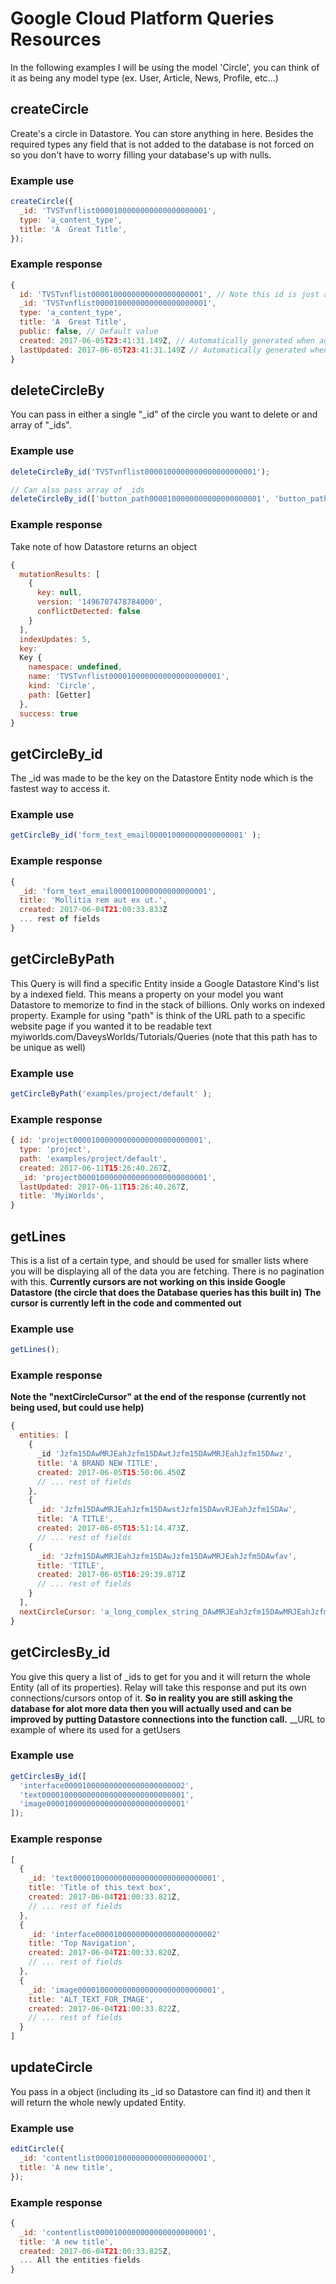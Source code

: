 # Google Cloud Platform Queries Resources
In the following examples I will be using the model 'Circle', you can think of it as being any model type (ex. User, Article, News, Profile, etc...)


## createCircle
Create's a circle in Datastore.  You can store anything in here.  Besides the required types any field that is not added to the database is not forced on so you don't have to worry filling your database's up with nulls.

### Example use
```js
createCircle({
  _id: 'TVSTvnflist0000100000000000000000001',
  type: 'a_content_type',
  title: 'A  Great Title',
});
```


### Example response
```js
{
  id: 'TVSTvnflist0000100000000000000000001', // Note this id is just a copy of _id and will not effect GraphQL/Relay
  _id: 'TVSTvnflist0000100000000000000000001',
  type: 'a_content_type',
  title: 'A  Great Title',
  public: false, // Default value
  created: 2017-06-05T23:41:31.149Z, // Automatically generated when added
  lastUpdated: 2017-06-05T23:41:31.149Z // Automatically generated when added
}
```


## deleteCircleBy
You can pass in either a single "_id" of the circle you want to delete or and array of "_ids".

### Example use
```js
deleteCircleBy_id('TVSTvnflist0000100000000000000000001');

// Can also pass array of _ids
deleteCircleBy_id(['button_path0000100000000000000000001', 'button_path0000100000000000000000002']);
```

### Example response
Take note of how Datastore returns an object

```js
{
  mutationResults: [
    {
      key: null,
      version: '1496707478784000',
      conflictDetected: false
    }
  ],
  indexUpdates: 5,
  key:
  Key {
    namespace: undefined,
    name: 'TVSTvnflist0000100000000000000000001',
    kind: 'Circle',
    path: [Getter]
  },
  success: true
}
```


## getCircleBy_id
The _id was made to be the key on the Datastore Entity node which is the fastest way to access it.

### Example use
```js
getCircleBy_id('form_text_email000010000000000000001' );
```

### Example response
```js
{
  _id: 'form_text_email000010000000000000001',
  title: 'Mollitia rem aut ex ut.',
  created: 2017-06-04T21:00:33.833Z
  ... rest of fields
}
```


## getCircleByPath
This Query is will find a specific Entity inside a Google Datastore Kind's list by a indexed field.  This means a property on your model you want Datastore to memorize to find in the stack of billions.  Only works on indexed property.  Example for using "path" is think of the URL path to a specific website page if you wanted it to be readable text myiworlds.com/DaveysWorlds/Tutorials/Queries (note that this path has to be unique as well)

### Example use
```js
getCircleByPath('examples/project/default' );
```

### Example response
```js
{ id: 'project00001000000000000000000000001',
  type: 'project',
  path: 'examples/project/default',
  created: 2017-06-11T15:26:40.267Z,
  _id: 'project00001000000000000000000000001',
  lastUpdated: 2017-06-11T15:26:40.267Z,
  title: 'MyiWorlds',
}
```


## getLines
This is a list of a certain type, and should be used for smaller lists where you will be displaying all of the data you are fetching.  There is no pagination with this.
__Currently cursors are not working on this inside Google Datastore (the circle that does the Database queries has this built in)__
__The cursor is currently left in the code and commented out__

### Example use
```js
getLines();
```

### Example response
__Note the "nextCircleCursor" at the end of the response (currently not being used, but could use help)__
```js
{
  entities: [
    {
      _id 'Jzfm15DAwMRJEahJzfm15DAwtJzfm15DAwMRJEahJzfm15DAwz',
      title: 'A BRAND NEW TITLE',
      created: 2017-06-05T15:50:06.450Z
      // ... rest of fields
    },
    {
      _id: 'Jzfm15DAwMRJEahJzfm15DAwstJzfm15DAwvRJEahJzfm15DAw',
      title: 'A TITLE',
      created: 2017-06-05T15:51:14.473Z,
      // ... rest of fields
    {
      _id: 'Jzfm15DAwMRJEahJzfm15DAwJzfm15DAwMRJEahJzfm5DAwfav',
      title: 'TITLE',
      created: 2017-06-05T16:29:39.871Z
      // ... rest of fields
    }
  ],
  nextCircleCursor: 'a_long_complex_string_DAwMRJEahJzfm15DAwMRJEahJzfm15DAwMRJEahJzfm15'
}
```


## getCirclesBy_id
You give this query a list of _ids to get for you and it will return the whole Entity (all of its properties).  Relay will take this response and put its own connections/cursors ontop of it.
__So in reality you are still asking the database for alot more data then you will actually used and can be improved by putting Datastore connections into the function call.__
__URL to example of where its used for a getUsers
### Example use
```js
getCirclesBy_id([
  'interface000010000000000000000000002',
  'text00001000000000000000000000000001',
  'image0000100000000000000000000000001'
]);
```

### Example response
```js
[
  {
    _id: 'text00001000000000000000000000000001',
    title: 'Title of this text box',
    created: 2017-06-04T21:00:33.821Z,
    // ... rest of fields
  },
  {
    _id: 'interface000010000000000000000000002'
    title: 'Top Navigation',
    created: 2017-06-04T21:00:33.820Z,
    // ... rest of fields
  },
  {
    _id: 'image0000100000000000000000000000001',
    title: 'ALT_TEXT_FOR_IMAGE',
    created: 2017-06-04T21:00:33.822Z,
    // ... rest of fields
  }
]
```



## updateCircle
You pass in a object (including its _id so Datastore can find it) and then it will return the whole newly updated Entity.

### Example use
```js
editCircle({
  _id: 'contentlist0000100000000000000000001',
  title: 'A new title',
});
```

### Example response
```js
{
  _id: 'contentlist0000100000000000000000001',
  title: 'A new title',
  created: 2017-06-04T21:00:33.825Z,
  ... All the entities fields
}
```

